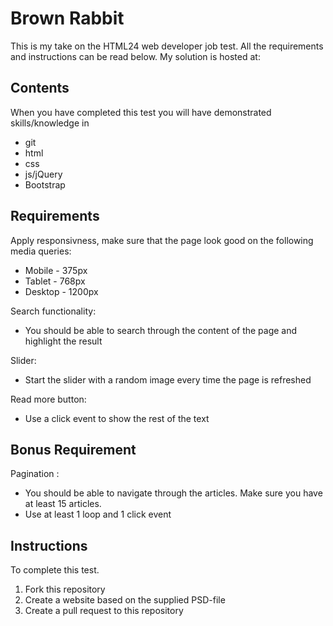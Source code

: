 Brown Rabbit
============

This is my take on the HTML24 web developer job test. All the requirements and instructions can be read below.
My solution is hosted at: 

Contents
--------

When you have completed this test you will have demonstrated skills/knowledge in

* git
* html
* css
* js/jQuery
* Bootstrap

Requirements
--------

Apply responsivness, make sure that the page look good on the following media queries:

* Mobile - 375px
* Tablet - 768px
* Desktop - 1200px

Search functionality:

* You should be able to search through the content of the page and highlight the result

Slider:

* Start the slider with a random image every time the page is refreshed 

Read more button:

* Use a click event to show the rest of the text 


Bonus Requirement
--------
Pagination :

* You should be able to navigate through the articles. Make sure you have at least 15 articles. 
* Use at least 1 loop and 1 click event


Instructions
------------

To complete this test.

1. Fork this repository
2. Create a website based on the supplied PSD-file
3. Create a pull request to this repository
